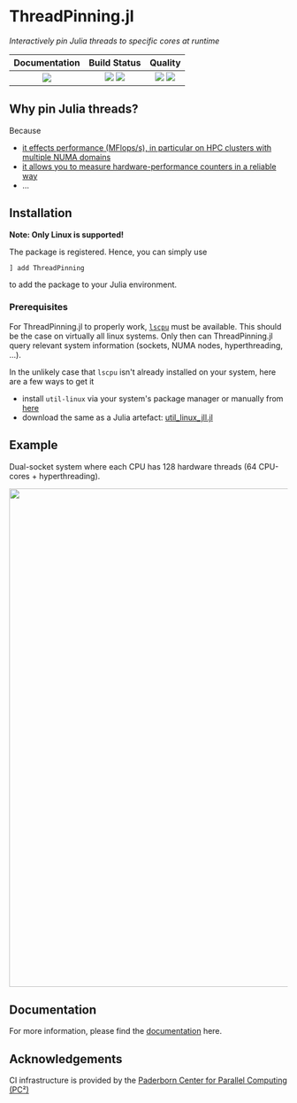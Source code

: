 # ThreadPinning.jl

[docs-dev-img]: https://img.shields.io/badge/docs-dev-blue.svg
[docs-dev-url]: https://carstenbauer.github.io/ThreadPinning.jl/dev

[docs-stable-img]: https://img.shields.io/badge/docs-stable-blue.svg
[docs-stable-url]: https://carstenbauer.github.io/ThreadPinning.jl/stable

[ci-img]: https://git.uni-paderborn.de/pc2-ci/julia/ThreadPinning-jl/badges/main/pipeline.svg?key_text=CI@PC2
[ci-url]: https://git.uni-paderborn.de/pc2-ci/julia/ThreadPinning-jl/-/pipelines

[cov-img]: https://codecov.io/gh/carstenbauer/ThreadPinning.jl/branch/main/graph/badge.svg?token=Ze61CbGoO5
[cov-url]: https://codecov.io/gh/carstenbauer/ThreadPinning.jl

[lifecycle-img]: https://img.shields.io/badge/lifecycle-stable-black.svg

[code-style-img]: https://img.shields.io/badge/code%20style-blue-4495d1.svg
[code-style-url]: https://github.com/invenia/BlueStyle

<!--
![Lifecycle](https://img.shields.io/badge/lifecycle-maturing-blue.svg)
![Lifecycle](https://img.shields.io/badge/lifecycle-stable-green.svg)
![Lifecycle](https://img.shields.io/badge/lifecycle-retired-orange.svg)
![Lifecycle](https://img.shields.io/badge/lifecycle-archived-red.svg)
![Lifecycle](https://img.shields.io/badge/lifecycle-dormant-blue.svg)
![Lifecycle](https://img.shields.io/badge/lifecycle-experimental-orange.svg)
-->

*Interactively pin Julia threads to specific cores at runtime*

| **Documentation**                                                               | **Build Status**                                                                                |  **Quality**                                                                                |
|:-------------------------------------------------------------------------------:|:-----------------------------------------------------------------------------------------------:|:-----------------------------------------------------------------------------------------------:|
| [![][docs-dev-img]][docs-dev-url] | [![][ci-img]][ci-url] [![][cov-img]][cov-url] | ![][lifecycle-img] [![][code-style-img]][code-style-url] |


## Why pin Julia threads?

Because
* [it effects performance (MFlops/s), in particular on HPC clusters with multiple NUMA domains](https://github.com/JuliaPerf/BandwidthBenchmark.jl#flopsscaling)
* [it allows you to measure hardware-performance counters in a reliable way](https://juliaperf.github.io/LIKWID.jl/stable/marker/)
* ...

## Installation

**Note: Only Linux is supported!**

The package is registered. Hence, you can simply use
```
] add ThreadPinning
```
to add the package to your Julia environment.

### Prerequisites

For ThreadPinning.jl to properly work, [`lscpu`](https://man7.org/linux/man-pages/man1/lscpu.1.html) must be available. This should be the case on virtually all linux systems. Only then can ThreadPinning.jl query relevant system information (sockets, NUMA nodes, hyperthreading, ...).

In the unlikely case that `lscpu` isn't already installed on your system, here are a few ways to get it
* install `util-linux` via your system's package manager or manually from [here](https://mirrors.edge.kernel.org/pub/linux/utils/util-linux/)
* download the same as a Julia artefact: [util_linux_jll.jl](https://github.com/JuliaBinaryWrappers/util_linux_jll.jl)

## Example

Dual-socket system where each CPU has 128 hardware threads (64 CPU-cores + hyperthreading).

<img src="https://github.com/carstenbauer/ThreadPinning.jl/raw/main/docs/src/assets/threadinfo.png" width=900px>

## Documentation

For more information, please find the [documentation](https://carstenbauer.github.io/ThreadPinning.jl/dev) here.

## Acknowledgements

CI infrastructure is provided by the [Paderborn Center for Parallel Computing (PC²)](https://pc2.uni-paderborn.de/)
